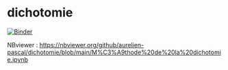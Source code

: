 # dichotomie

[![Binder](https://mybinder.org/badge_logo.svg)](https://mybinder.org/v2/gh/aurelien-pascal/dichotomie/HEAD)

NBviewer : https://nbviewer.org/github/aurelien-pascal/dichotomie/blob/main/M%C3%A9thode%20de%20la%20dichotomie.ipynb

